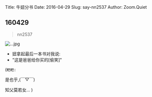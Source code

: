 Title: 牛妞分书
Date: 2016-04-29
Slug: say-nn2537
Author: Zoom.Quiet


## 160429
> nn2537

![...jpg](http://momoko.zoomquiet.top/niuniu-albums/nn2016/160429-nn2537.jpg?imageView2/2/w/360)

- 妞拿起最后一本书对我说:
- "这是爸爸给你买的[偷笑]"



(`粑粑:` 

是也乎,(￣▽￣)

知父莫若女...
)
